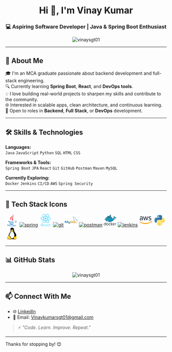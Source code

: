 <h1 align="center">Hi 👋, I'm Vinay Kumar</h1>
<h3 align="center">💻 Aspiring Software Developer | Java & Spring Boot Enthusiast</h3>

<p align="center">
  <img src="https://komarev.com/ghpvc/?username=vinaysgt01&label=Profile%20views&color=0e75b6&style=flat" alt="vinaysgt01" />
</p>

---

## 🧠 About Me

🎓 I'm an MCA graduate passionate about backend development and full-stack engineering.  
🔍 Currently learning **Spring Boot**, **React**, and **DevOps tools**.  
💡 I love building real-world projects to sharpen my skills and contribute to the community.  
🌐 Interested in scalable apps, clean architecture, and continuous learning.  
📌 Open to roles in **Backend**, **Full Stack**, or **DevOps** development.

---

## 🛠️ Skills & Technologies

**Languages:**  
`Java` `JavaScript` `Python` `SQL` `HTML` `CSS`

**Frameworks & Tools:**  
`Spring Boot` `JPA` `React` `Git` `GitHub` `Postman` `Maven` `MySQL`

**Currently Exploring:**  
`Docker` `Jenkins` `CI/CD` `AWS` `Spring Security`

---

## 🧰 Tech Stack Icons

<p align="left">
  <a href="https://www.java.com" target="_blank"><img src="https://raw.githubusercontent.com/devicons/devicon/master/icons/java/java-original.svg" alt="java" width="40" height="40"/></a>
  <a href="https://spring.io/" target="_blank"><img src="https://www.vectorlogo.zone/logos/springio/springio-icon.svg" alt="spring" width="40" height="40"/></a>
  <a href="https://reactjs.org/" target="_blank"><img src="https://raw.githubusercontent.com/devicons/devicon/master/icons/react/react-original-wordmark.svg" alt="react" width="40" height="40"/></a>
  <a href="https://git-scm.com/" target="_blank"><img src="https://www.vectorlogo.zone/logos/git-scm/git-scm-icon.svg" alt="git" width="40" height="40"/></a>
  <a href="https://www.mysql.com/" target="_blank"><img src="https://raw.githubusercontent.com/devicons/devicon/master/icons/mysql/mysql-original-wordmark.svg" alt="mysql" width="40" height="40"/></a>
  <a href="https://postman.com" target="_blank"><img src="https://www.vectorlogo.zone/logos/getpostman/getpostman-icon.svg" alt="postman" width="40" height="40"/></a>
  <a href="https://www.docker.com/" target="_blank"><img src="https://raw.githubusercontent.com/devicons/devicon/master/icons/docker/docker-original-wordmark.svg" alt="docker" width="40" height="40"/></a>
  <a href="https://www.jenkins.io" target="_blank"><img src="https://www.vectorlogo.zone/logos/jenkins/jenkins-icon.svg" alt="jenkins" width="40" height="40"/></a>
  <a href="https://aws.amazon.com" target="_blank"><img src="https://raw.githubusercontent.com/devicons/devicon/master/icons/amazonwebservices/amazonwebservices-original-wordmark.svg" alt="aws" width="40" height="40"/></a>
  <a href="https://www.python.org" target="_blank"><img src="https://raw.githubusercontent.com/devicons/devicon/master/icons/python/python-original.svg" alt="python" width="40" height="40"/></a>
  <a href="https://www.linux.org/" target="_blank"><img src="https://raw.githubusercontent.com/devicons/devicon/master/icons/linux/linux-original.svg" alt="linux" width="40" height="40"/></a>
</p>

---

## 📊 GitHub Stats

<p align="center">
  <img src="https://github-readme-stats.vercel.app/api/top-langs/?username=vinaysgt01&layout=donut&theme=tokyonight&langs_count=6" alt="vinaysgt01" />
</p>

---

## 📫 Connect With Me

- 🌐 [LinkedIn](#)  
- 📧 Email: Vinaykumarsgt01@gmail.com

> ⚡ *"Code. Learn. Improve. Repeat."*

---

Thanks for stopping by! 😊
